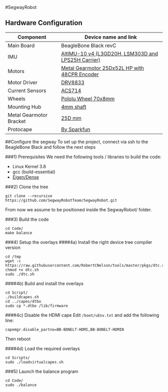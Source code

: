 #SegwayRobot

## Hardware Configuration
Component|Device name and link
--|--
Main Board | BeagleBone Black revC
IMU | [AltIMU-10 v4 (L3GD20H, LSM303D and LPS25H Carrier)](https://www.pololu.com/product/2470)
Motors | [Metal Gearmotor 25Dx52L HP with 48CPR Encoder](https://www.pololu.com/product/2273)
Motor Driver | [DRV8833](https://www.pololu.com/product/2130)
Current Sensors | [ACS714](https://www.pololu.com/product/1185)
Wheels | [Pololu Wheel 70x8mm](https://www.pololu.com/product/1425)
Mounting Hub | [4mm shaft](https://www.pololu.com/product/1081)
Metal Gearmotor Bracket  | [25D mm](https://www.pololu.com/product/2676)
Protocape | [By Sparkfun](https://www.sparkfun.com/products/12774)

##Configure the segway
To set up the project, connect via ssh to the BeagleBone Black and follow the next steps

###1) Prerequisites
We need the following tools / libraries to build the code:

* Linux Kernel 3.8
* gcc (build-essential)
* [Eigen/Dense](http://eigen.tuxfamily.org/index.php?title=Main_Page)

###2) Clone the tree

	git clone --recursive https://github.com/SegwayRobotTeam/SegwayRobot.git

From now we assume to be positioned inside the SegwayRobot/ folder.

###3) Build the code

	cd Code/
	make balance

###4) Setup the overlays
####4a) Install the right device tree compiler version
	
	cd /tmp
	wget -c https://raw.githubusercontent.com/RobertCNelson/tools/master/pkgs/dtc.sh
	chmod +x dtc.sh
	sudo ./dtc.sh

####4b) Build and install the overlays

	cd Script/
	./buildcapes.sh
	cd ../capes/dtbo
	sudo cp *.dtbo /lib/firmware

####4c) Disable the HDMI cape
Edit `/boot/uEnv.txt` and add the following line:

	capemgr.disable_partno=BB-BONELT-HDMI,BB-BONELT-HDMIN

Then reboot

####4d) Load the required overlays

	cd Scripts/
	sudo ./loadvirtualcapes.sh

###5) Launch the balance program

	cd Code/
	sudo ./balance
